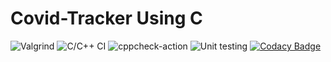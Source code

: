 # Covid-Tracker Using C

![Valgrind](https://github.com/stepin104890/Covid-Tracker/workflows/Valgrind/badge.svg)
![C/C++ CI](https://github.com/stepin104890/Covid-Tracker/workflows/C/C++%20CI/badge.svg)
![cppcheck-action](https://github.com/stepin104890/Covid-Tracker/workflows/cppcheck-action/badge.svg)
![Unit testing](https://github.com/stepin104890/Covid-Tracker/workflows/Unit%20testing/badge.svg)
[![Codacy Badge](https://api.codacy.com/project/badge/Grade/a8abd8bc950f401bb5864eeb67b0d045)](https://app.codacy.com/gh/stepin104890/Covid-Tracker?utm_source=github.com&utm_medium=referral&utm_content=stepin104890/Covid-Tracker&utm_campaign=Badge_Grade_Settings)
